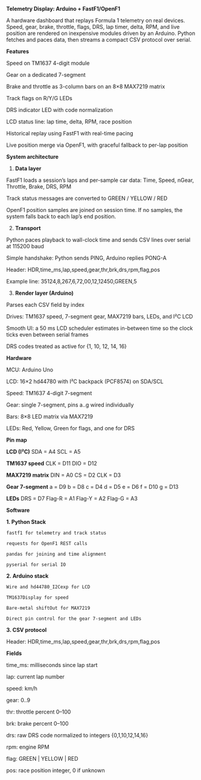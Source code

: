 **Telemetry Display: Arduino + FastF1/OpenF1**

A hardware dashboard that replays Formula 1 telemetry on real devices. Speed, gear, brake, throttle, flags, DRS, lap timer, delta, RPM, and live position are rendered on inexpensive modules driven by an Arduino. Python fetches and paces data, then streams a compact CSV protocol over serial.

**Features**

Speed on TM1637 4-digit module

Gear on a dedicated 7-segment

Brake and throttle as 3-column bars on an 8×8 MAX7219 matrix

Track flags on R/Y/G LEDs

DRS indicator LED with code normalization

LCD status line: lap time, delta, RPM, race position

Historical replay using FastF1 with real-time pacing

Live position merge via OpenF1, with graceful fallback to per-lap position


**System architecture**

1. **Data layer**

  FastF1 loads a session’s laps and per-sample car data: Time, Speed, nGear, Throttle, Brake, DRS, RPM
  
  Track status messages are converted to GREEN / YELLOW / RED
  
  OpenF1 position samples are joined on session time. If no samples, the system falls back to each lap’s end position.

2. **Transport**

  Python paces playback to wall-clock time and sends CSV lines over serial at 115200 baud
  
  Simple handshake: Python sends PING, Arduino replies PONG-A
  
  Header: HDR,time_ms,lap,speed,gear,thr,brk,drs,rpm,flag,pos
  
  Example line: 35124,8,267,6,72,00,12,12450,GREEN,5

3. **Render layer (Arduino)**

  Parses each CSV field by index
  
  Drives: TM1637 speed, 7-segment gear, MAX7219 bars, LEDs, and I²C LCD
  
  Smooth UI: a 50 ms LCD scheduler estimates in-between time so the clock ticks even between serial frames
  
  DRS codes treated as active for {1, 10, 12, 14, 16}


**Hardware**

MCU: Arduino Uno

  LCD: 16×2 hd44780 with I²C backpack (PCF8574) on SDA/SCL
  
  Speed: TM1637 4-digit 7-segment
  
  Gear: single 7-segment, pins a..g wired individually
  
  Bars: 8×8 LED matrix via MAX7219
  
  LEDs: Red, Yellow, Green for flags, and one for DRS
  

**Pin map**

  **LCD (I²C)**
SDA = A4
SCL = A5

  **TM1637 speed**
CLK = D11
DIO = D12

  **MAX7219 matrix**
DIN = A0
CS = D2
CLK = D3

  **Gear 7-segment**
a = D9
b = D8
c = D4
d = D5
e = D6
f = D10
g = D13

  **LEDs**
DRS = D7
Flag-R = A1
Flag-Y = A2
Flag-G = A3


**Software**

  **1. Python Stack**
  
    fastf1 for telemetry and track status
    
    requests for OpenF1 REST calls
    
    pandas for joining and time alignment
    
    pyserial for serial IO
  
  **2. Arduino stack**
  
    Wire and hd44780_I2Cexp for LCD
    
    TM1637Display for speed
    
    Bare-metal shiftOut for MAX7219
    
    Direct pin control for the gear 7-segment and LEDs

**3. CSV protocol**

Header:
HDR,time_ms,lap,speed,gear,thr,brk,drs,rpm,flag,pos


**Fields**

time_ms: milliseconds since lap start

lap: current lap number

speed: km/h

gear: 0..9

thr: throttle percent 0–100

brk: brake percent 0–100

drs: raw DRS code normalized to integers {0,1,10,12,14,16}

rpm: engine RPM

flag: GREEN | YELLOW | RED

pos: race position integer, 0 if unknown
